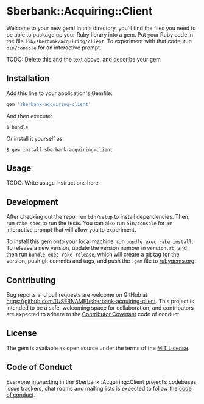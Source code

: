 # Sberbank::Acquiring::Client

Welcome to your new gem! In this directory, you'll find the files you need to be able to package up your Ruby library into a gem. Put your Ruby code in the file `lib/sberbank/acquiring/client`. To experiment with that code, run `bin/console` for an interactive prompt.

TODO: Delete this and the text above, and describe your gem

## Installation

Add this line to your application's Gemfile:

```ruby
gem 'sberbank-acquiring-client'
```

And then execute:

    $ bundle

Or install it yourself as:

    $ gem install sberbank-acquiring-client

## Usage

TODO: Write usage instructions here

## Development

After checking out the repo, run `bin/setup` to install dependencies. Then, run `rake spec` to run the tests. You can also run `bin/console` for an interactive prompt that will allow you to experiment.

To install this gem onto your local machine, run `bundle exec rake install`. To release a new version, update the version number in `version.rb`, and then run `bundle exec rake release`, which will create a git tag for the version, push git commits and tags, and push the `.gem` file to [rubygems.org](https://rubygems.org).

## Contributing

Bug reports and pull requests are welcome on GitHub at https://github.com/[USERNAME]/sberbank-acquiring-client. This project is intended to be a safe, welcoming space for collaboration, and contributors are expected to adhere to the [Contributor Covenant](http://contributor-covenant.org) code of conduct.

## License

The gem is available as open source under the terms of the [MIT License](https://opensource.org/licenses/MIT).

## Code of Conduct

Everyone interacting in the Sberbank::Acquiring::Client project’s codebases, issue trackers, chat rooms and mailing lists is expected to follow the [code of conduct](https://github.com/[USERNAME]/sberbank-acquiring-client/blob/master/CODE_OF_CONDUCT.md).
